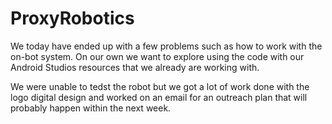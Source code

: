 # ProxyRobotics

We today have ended up with a few problems such as how to work with the on-bot system. On our own we want to explore using
the code with our Android Studios resources that we already are working with. 

We were unable to tedst the robot but we got a lot of work done with the logo digital design and worked on an email for an
outreach plan that will probably happen within the next week.
